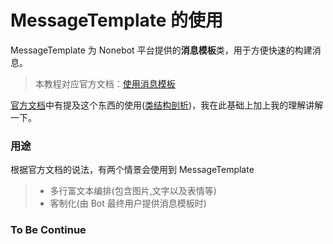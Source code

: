# MessageTemplate 的使用

MessageTemplate 为 Nonebot 平台提供的**消息模板**类，用于方便快速的构建消息。

> 本教程对应官方文档：[使用消息模板](https://v2.nonebot.dev/docs/tutorial/message#%E4%BD%BF%E7%94%A8%E6%B6%88%E6%81%AF%E6%A8%A1%E6%9D%BF)

[官方文档](https://v2.nonebot.dev/docs/tutorial/process-message#%E4%BD%BF%E7%94%A8%E6%B6%88%E6%81%AF%E6%A8%A1%E6%9D%BF)中有提及这个东西的使用([类结构剖析](https://v2.nonebot.dev/docs/api/adapters/index#MessageTemplate))，我在此基础上加上我的理解讲解一下。

### 用途

根据官方文档的说法，有两个情景会使用到 MessageTemplate

> - 多行富文本编排(包含图片,文字以及表情等)
> - 客制化(由 Bot 最终用户提供消息模板时)

### To Be Continue
